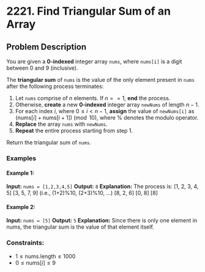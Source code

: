 # 2221. Find Triangular Sum of an Array

## Problem Description

You are given a **0-indexed** integer array `nums`, where `nums[i]` is a digit between 0 and 9 (inclusive).

The **triangular sum** of `nums` is the value of the only element present in `nums` after the following process terminates:

1.  Let `nums` comprise of $n$ elements. If $n == 1$, **end** the process.
2.  Otherwise, **create** a new **0-indexed** integer array `newNums` of length $n - 1$.
3.  For each index $i$, where $0 \le i < n - 1$, **assign** the value of `newNums[i]` as $(\text{nums}[i] + \text{nums}[i+1]) \pmod{10}$, where $\%$ denotes the modulo operator.
4.  **Replace** the array `nums` with `newNums`.
5.  **Repeat** the entire process starting from step 1.

Return the triangular sum of `nums`.

### Examples

#### Example 1:
**Input:** `nums = [1,2,3,4,5]`
**Output:** `8`
**Explanation:**
The process is:
[1, 2, 3, 4, 5]
[3, 5, 7, 9] (i.e., (1+2)%10, (2+3)%10, ...)
[8, 2, 6]
[0, 8]
[8]

#### Example 2:
**Input:** `nums = [5]`
**Output:** `5`
**Explanation:** Since there is only one element in nums, the triangular sum is the value of that element itself.

### Constraints:
- $1 \le \text{nums.length} \le 1000$
- $0 \le \text{nums}[i] \le 9$
